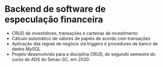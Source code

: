 # Backend de software de especulação financeira

* CRUD de investidores, transações e carteiras de investimento
* Cálculo automático de valores de papéis de acordo com transações
* Aplicação das regras de negócio via triggers e procedures de banco de dados MySQL
* Projeto desenvolvido para a disciplina CRUD, do segundo semestre do curso de ADS do Senac-SC, em 2020.
